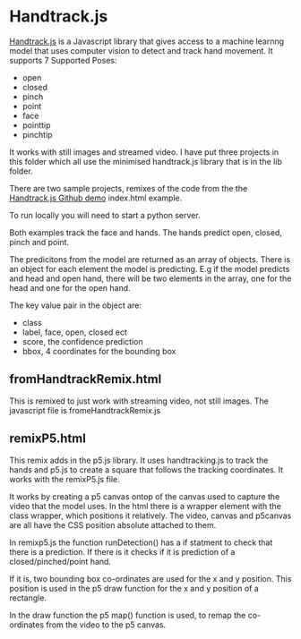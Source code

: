 # Handtrack.js

[Handtrack.js](https://victordibia.com/handtrack.js/#/) is a Javascript library that gives access to a machine learnng model that uses computer vision to detect and track hand movement. It supports 7 Supported Poses:
- open
- closed
- pinch
- point
- face
- pointtip
- pinchtip 

It works with still images and streamed video. I have put three projects in this folder which all use the minimised handtrack.js library that is in the lib folder.

There are two sample projects, remixes of the code from the the [Handtrack.js Github demo](https://github.com/victordibia/handtrack.js/tree/master/demo) index.html example.

To run locally you will need to start a python server.

Both examples track the face and hands. The hands predict open, closed, pinch and point.

The predicitons from the model are returned as an array of objects. There is an object for each element the model is predicting. E.g if the model predicts and head and open hand, there will be two elements in the array, one for the head and one for the open hand.

The key value pair in the object are:

- class
- label, face, open, closed ect
- score, the confidence prediction
- bbox, 4 coordinates for the bounding box

## fromHandtrackRemix.html
This is remixed to just work with streaming video, not still images. The javascript file is fromeHandtrackRemix.js

## remixP5.html
This remix adds in the p5.js library. It uses handtracking.js to track the hands and p5.js to create a square that follows the tracking coordinates. It works with the remixP5.js file.

It works by creating a p5 canvas ontop of the canvas used to capture the video that the model uses. In the html there is a wrapper element with the class wrapper, which positions it relatively. The video, canvas and p5canvas are all have the CSS position absolute attached to them.

In remixp5.js the function runDetection() has a if statment to check that there is a prediction. If there is it checks if it is prediction of a closed/pinched/point hand.

If it is, two bounding box co-ordinates are used for the x and y position. This position is used in the p5 draw function for the x and y position of a rectangle. 

In the draw function the p5 map() function is used, to remap the co-ordinates from the video to the p5 canvas.







